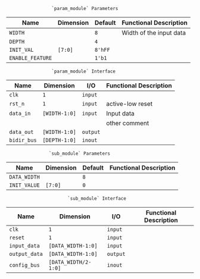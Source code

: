                      `param_module` Parameters                      
                                                                    
| Name             | Dimension | Default | Functional Description  |
|------------------|-----------|---------|-------------------------|
| `WIDTH`          |           | `8`     | Width of the input data |
| `DEPTH`          |           | `4`     |                         |
| `INIT_VAL`       | `[7:0]`   | `8'hFF` |                         |
| `ENABLE_FEATURE` |           | `1'b1`  |                         |
                                                                    
                     `param_module` Interface                      
                                                                   
| Name        | Dimension     | I/O      | Functional Description |
|-------------|---------------|----------|------------------------|
| `clk`       | `1`           | `input`  |                        |
| `rst_n`     | `1`           | `input`  | active-low reset       |
| `data_in`   | `[WIDTH-1:0]` | `input`  | Input data             |
|             |               |          | other comment          |
| `data_out`  | `[WIDTH-1:0]` | `output` |                        |
| `bidir_bus` | `[DEPTH-1:0]` | `inout`  |                        |
                                                                   
                    `sub_module` Parameters                    
                                                               
| Name         | Dimension | Default | Functional Description |
|--------------|-----------|---------|------------------------|
| `DATA_WIDTH` |           | `8`     |                        |
| `INIT_VALUE` | `[7:0]`   | `0`     |                        |
                                                               
                           `sub_module` Interface                           
                                                                            
| Name          | Dimension            | I/O      | Functional Description |
|---------------|----------------------|----------|------------------------|
| `clk`         | `1`                  | `input`  |                        |
| `reset`       | `1`                  | `input`  |                        |
| `input_data`  | `[DATA_WIDTH-1:0]`   | `input`  |                        |
| `output_data` | `[DATA_WIDTH-1:0]`   | `output` |                        |
| `config_bus`  | `[DATA_WIDTH/2-1:0]` | `inout`  |                        |
                                                                            
